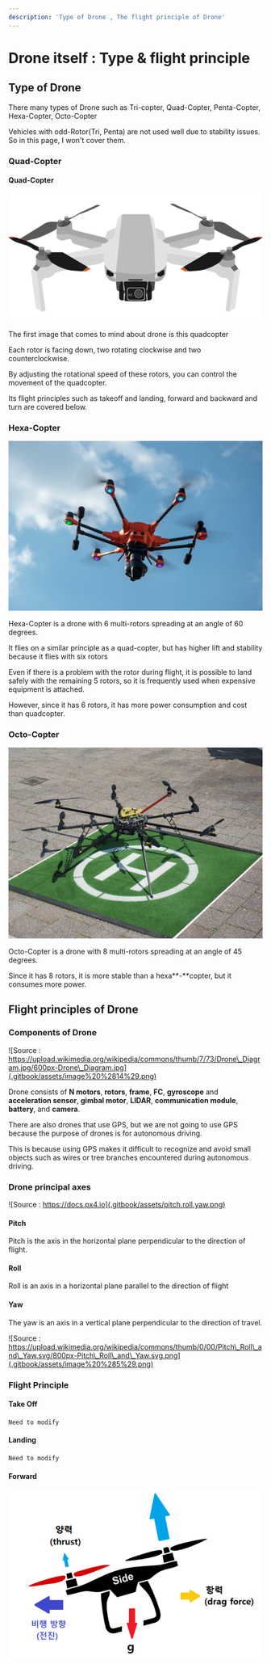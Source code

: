 ```yaml
---
description: 'Type of Drone , The flight principle of Drone'
---
```


# Drone itself : Type & flight principle

## Type of Drone 

There many types of Drone such as Tri-copter, Quad-Copter, Penta-Copter, Hexa-Copter, Octo-Copter

Vehicles with odd-Rotor\(Tri, Penta\) are  not used well due to stability issues. So in this page, I won't cover them.

### **Quad-Copter**

#### **Quad-Copter**

![](.gitbook/assets/drone-5967868_1280.png)

The first image that comes to mind about drone is this quadcopter 

Each rotor is facing down, two rotating clockwise and two counterclockwise.

By adjusting the rotational speed of these rotors, you can control the movement of the quadcopter.

Its flight principles such as takeoff and landing, forward and backward and turn are covered below.

### **Hexa-Copter**

![](.gitbook/assets/hexacopter_nc.jpg)



Hexa-Copter is a drone with 6 multi-rotors spreading at an angle of 60 degrees.

It flies on a similar principle as a quad-copter, but has higher lift and stability because it flies with six rotors

Even if there is a problem with the rotor during flight, it is possible to land safely with the remaining 5 rotors, so it is frequently used when expensive equipment is attached.

However, since it has 6 rotors, it has more power consumption and cost than quadcopter.

### **Octo-Copter**

![](.gitbook/assets/octocopter_nc_2.jpg)

Octo-Copter is a drone with 8 multi-rotors spreading at an angle of 45 degrees.

Since it has 8 rotors, it is more stable than a hexa**-**copter, but it consumes more power.

## Flight principles of Drone

### Components of Drone

![Source : https://upload.wikimedia.org/wikipedia/commons/thumb/7/73/Drone\_Diagram.jpg/600px-Drone\_Diagram.jpg](.gitbook/assets/image%20%2814%29.png)

Drone consists of **N motors**, **rotors**, **frame**, **FC**, **gyroscope** and **acceleration sensor**, **gimbal motor**, **LIDAR**, **communication module**, **battery**, and **camera**.

There are also drones that use GPS, but we are not going to use GPS because the purpose of drones is for autonomous driving.

This is because using GPS makes it difficult to recognize and avoid small objects such as wires or tree branches encountered during autonomous driving.

### Drone principal axes

![Source : https://docs.px4.io](.gitbook/assets/pitch.roll.yaw.png)

####  Pitch <a id="pitch"></a>

Pitch is the axis in the horizontal plane perpendicular to the direction of flight.‌

#### Roll <a id="roll"></a>

Roll is an axis in a horizontal plane parallel to the direction of flight‌

#### Yaw <a id="yaw"></a>

The yaw is an axis in a vertical plane perpendicular to the direction of travel.

![Source : https://upload.wikimedia.org/wikipedia/commons/thumb/0/00/Pitch\_Roll\_and\_Yaw.svg/800px-Pitch\_Roll\_and\_Yaw.svg.png](.gitbook/assets/image%20%285%29.png)

### Flight Principle

#### Take Off

```text
Need to modify
```

#### Landing

```text
Need to modify
```

#### Forward

![Forward Flight\(Source : https://docs.px4.io\)](.gitbook/assets/.png.png)







